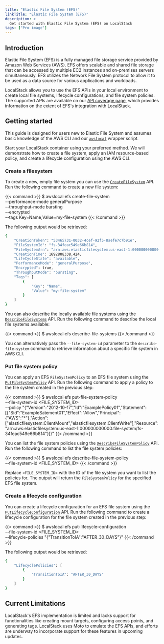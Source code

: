 ```yaml
---
title: "Elastic File System (EFS)"
linkTitle: "Elastic File System (EFS)"
description: >
  Get started with Elastic File System (EFS) on LocalStack
tags: ["Pro image"]
---
```


## Introduction

Elastic File System (EFS) is a fully managed file storage service provided by Amazon Web Services (AWS).
EFS offers scalable and shared file storage that can be accessed by multiple EC2 instances and on-premises servers simultaneously.
EFS utilizes the Network File System protocol to allow it to be used as a data source for various applications and workloads.

LocalStack allows you to use the EFS APIs in your local environment to create local file systems, lifecycle configurations, and file system policies.
The supported APIs are available on our [API coverage page](https://docs.localstack.cloud/references/coverage/coverage_efs/), which provides information on the extent of EFS's integration with LocalStack.

## Getting started

This guide is designed for users new to Elastic File System and assumes basic knowledge of the AWS CLI and our [`awslocal`](https://github.com/localstack/awscli-local) wrapper script.

Start your LocalStack container using your preferred method.
We will demonstrate how to create a file system, apply an IAM resource-based policy, and create a lifecycle configuration using the AWS CLI.

### Create a filesystem

To create a new, empty file system you can use the [`CreateFileSystem`](https://docs.aws.amazon.com/goto/WebAPI/elasticfilesystem-2015-02-01/CreateFileSystem) API.
Run the following command to create a new file system:

{{< command >}}
$ awslocal efs create-file-system \
    --performance-mode generalPurpose \
    --throughput-mode bursting \
    --encrypted \
    --tags Key=Name,Value=my-file-system
{{< /command >}}

The following output would be retrieved:

```bash
{
    "CreationToken": "53465731-0032-4cef-92f5-8aefe7c7b91e",
    "FileSystemId": "fs-34feac549e66b814",
    "FileSystemArn": "arn:aws:elasticfilesystem:us-east-1:000000000000:file-system/fs-34feac549e66b814",
    "CreationTime": 1692808338.424,
    "LifeCycleState": "available",
    "PerformanceMode": "generalPurpose",
    "Encrypted": true,
    "ThroughputMode": "bursting",
    "Tags": [
        {
            "Key": "Name",
            "Value": "my-file-system"
        }
    ]
}
```

You can also describe the locally available file systems using the [`DescribeFileSystems`](https://docs.aws.amazon.com/efs/latest/ug/API_DescribeFileSystems.html) API.
Run the following command to describe the local file systems available:

{{< command >}}
$ awslocal efs describe-file-systems
{{< /command >}}

You can alternatively pass the `--file-system-id` parameter to the `describe-file-system` command to retrieve information about a specific file system in AWS CLI.

### Put file system policy

You can apply an EFS `FileSystemPolicy` to an EFS file system using the [`PutFileSystemPolicy`](https://docs.aws.amazon.com/efs/latest/ug/API_PutFileSystemPolicy.html) API.
Run the following command to apply a policy to the file system created in the previous step:

{{< command >}}
$ awslocal efs put-file-system-policy \
    --file-system-id <FILE_SYSTEM_ID> \
    --policy "{\"Version\":\"2012-10-17\",\"Id\":\"ExamplePolicy01\",\"Statement\":[{\"Sid\":\"ExampleSatement01\",\"Effect\":\"Allow\",\"Principal\":{\"AWS\":\"*\"},\"Action\":[\"elasticfilesystem:ClientMount\",\"elasticfilesystem:ClientWrite\"],\"Resource\":\"arn:aws:elasticfilesystem:us-east-1:000000000000:file-system/fs-34feac549e66b814\"}]}"
{{< /command >}}

You can list the file system policies using the [`DescribeFileSystemPolicy`](https://docs.aws.amazon.com/efs/latest/ug/API_DescribeFileSystemPolicy.html) API.
Run the following command to list the file system policies:

{{< command >}}
$ awslocal efs describe-file-system-policy \
    --file-system-id <FILE_SYSTEM_ID>
{{< /command >}}

Replace `<FILE_SYSTEM_ID>` with the ID of the file system you want to list the policies for.
The output will return the `FileSystemPolicy` for the specified EFS file system.

### Create a lifecycle configuration

You can create a lifecycle configuration for an EFS file system using the [`PutLifecycleConfiguration`](https://docs.aws.amazon.com/efs/latest/ug/API_PutLifecycleConfiguration.html) API.
Run the following command to create a lifecycle configuration for the file system created in the previous step:

{{< command >}}
$ awslocal efs put-lifecycle-configuration \
    --file-system-id <FILE_SYSTEM_ID> \
    --lifecycle-policies "{\"TransitionToIA\":\"AFTER_30_DAYS\"}"
{{< /command >}}

The following output would be retrieved:

```bash
{
    "LifecyclePolicies": [
        {
            "TransitionToIA": "AFTER_30_DAYS"
        }
    ]
}
```

## Current Limitations

LocalStack's EFS implementation is limited and lacks support for functionalities like creating mount targets, configuring access points, and generating tags.
LocalStack uses Moto to emulate the EFS APIs, and efforts are underway to incorporate support for these features in upcoming updates.

